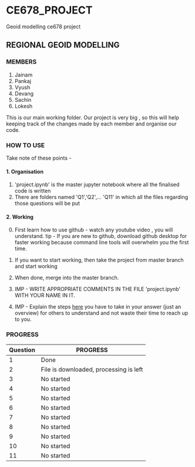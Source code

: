 # CE678_PROJECT
 Geoid modelling ce678 project
## REGIONAL GEOID MODELLING
### MEMBERS
1. Jainam
2. Pankaj
3. Vyush
4. Devang
5. Sachin
6. Lokesh

This is our main working folder. Our project is very big , so this will help keeping track of the changes made by each member and organise our code.
### HOW TO USE
Take note of these points - 
#### 1. Organisation
1. 'project.ipynb' is the master jupyter notebook where all the finalised code is written 
2. There are folders named 'Q1','Q2',... 'Q11' in which all the files regarding those questions will be put
#### 2. Working
0. First learn how to use github - watch any  youtube video , you will understand.
tip - If you are new to github, download github desktop for faster working because command line tools will overwhelm you the first time.

1. If you want to start working, then take the project from master branch and start working
2. When done, merge into the master branch.
3. IMP - WRITE APPROPRIATE COMMENTS IN THE  FILE 'project.ipynb' WITH YOUR NAME IN IT.
4. IMP - Explain the steps [here](https://www.dropbox.com/scl/fi/uun1m9xwssywjvfamsoll/CE678-LAB.paper?dl=0&rlkey=nuggb6ffqvkql010m8ll3uwtx) you have to take in your answer (just an overview) for others to understand and not waste their time to reach up to you. 
### PROGRESS

|        Question        |PROGRESS                         |
|----------------|-------------------------------|
|1				 |    Done        |
|2               | File is downloaded, processing is left |          |
|3               |No started|
|4               |No started|
|5               |No started|
|6               |No started|
|7               |No started|
|8               |No started|
|9               |No started|
|10              |No started|
|11              |No started|